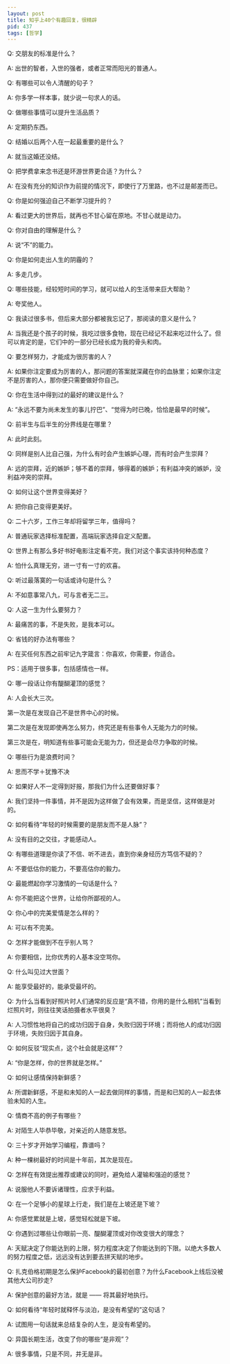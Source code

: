 ```yaml
---
layout: post
title: 知乎上40个有趣回复，很精辟
pid: 437
tags: [哲学]
---
```


Q: 交朋友的标准是什么？

A: 出世的智者，入世的强者，或者正常而阳光的普通人。

Q: 有哪些可以令人清醒的句子？

A: 你多学一样本事，就少说一句求人的话。

Q: 做哪些事情可以提升生活品质？

A: 定期扔东西。

Q: 结婚以后两个人在一起最重要的是什么？

A: 就当这婚还没结。

Q: 把学费拿来念书还是环游世界更合适？为什么？

A: 在没有充分的知识作为前提的情况下，即使行了万里路，也不过是邮差而已。

Q: 你是如何强迫自己不断学习提升的？

A: 看过更大的世界后，就再也不甘心留在原地。不甘心就是动力。

Q: 你对自由的理解是什么？

A: 说“不”的能力。

Q: 你是如何走出人生的阴霾的？

A: 多走几步。

Q: 哪些技能，经较短时间的学习，就可以给人的生活带来巨大帮助？

A: 夸奖他人。

Q: 我读过很多书，但后来大部分都被我忘记了，那阅读的意义是什么？

A: 当我还是个孩子的时候，我吃过很多食物，现在已经记不起来吃过什么了。但可以肯定的是，它们中的一部分已经长成为我的骨头和肉。

Q: 要怎样努力，才能成为很厉害的人？

A: 如果你注定要成为厉害的人，那问题的答案就深藏在你的血脉里；如果你注定不是厉害的人，那你便只需要做好你自己。

Q: 你在生活中得到过的最好的建议是什么？

A: “永远不要为尚未发生的事儿拧巴”、“觉得为时已晚，恰恰是最早的时候”。

Q: 前半生与后半生的分界线是在哪里？

A: 此时此刻。

Q: 同样是别人比自己强，为什么有时会产生嫉妒心理，而有时会产生崇拜？

A: 远的崇拜，近的嫉妒；够不着的崇拜，够得着的嫉妒；有利益冲突的嫉妒，没利益冲突的崇拜。

Q: 如何让这个世界变得美好？

A: 把你自己变得更美好。

Q: 二十六岁，工作三年却将留学三年，值得吗？

A: 普通玩家选择标准配置，高端玩家选择自定义配置。

Q: 世界上有那么多好书好电影注定看不完，我们对这个事实该持何种态度？

A: 怕什么真理无穷，进一寸有一寸的欢喜。

Q: 听过最落寞的一句话或诗句是什么？

A: 不如意事常八九，可与言者无二三。

Q: 人这一生为什么要努力？

A: 最痛苦的事，不是失败，是我本可以。

Q: 省钱的好办法有哪些？

A: 在买任何东西之前牢记九字箴言：你喜欢，你需要，你适合。

PS：适用于很多事，包括感情也一样。

Q: 哪一段话让你有醍醐灌顶的感觉？

A: 人会长大三次。

第一次是在发现自己不是世界中心的时候。

第二次是在发现即使再怎么努力，终究还是有些事令人无能为力的时候。

第三次是在，明知道有些事可能会无能为力，但还是会尽力争取的时候。

Q: 哪些行为是浪费时间？

A: 思而不学＋犹豫不决

Q: 如果好人不一定得到好报，那我们为什么还要做好事？

A: 我们坚持一件事情，并不是因为这样做了会有效果，而是坚信，这样做是对的。

Q: 如何看待“年轻的时候需要的是朋友而不是人脉”？

A: 没有目的之交往，才能感动人。

Q: 有哪些道理是你读了不信、听不进去，直到你亲身经历方笃信不疑的？

A: 不要低估你的能力，不要高估你的毅力。

Q: 最能燃起你学习激情的一句话是什么？

A: 你不能把这个世界，让给你所鄙视的人。

Q: 你心中的完美爱情是怎么样的？

A: 可以有不完美。

Q: 怎样才能做到不在乎别人骂？

A: 你要相信，比你优秀的人基本没空骂你。

Q: 什么叫见过大世面？

A: 能享受最好的，能承受最坏的。

Q: 为什么当看到好照片时人们通常的反应是“真不错，你用的是什么相机”当看到烂照片时，则往往笑话拍摄者水平很臭？

A: 人习惯性地将自己的成功归因于自身，失败归因于环境；而将他人的成功归因于环境，失败归因于其自身。

Q: 如何反驳“现实点，这个社会就是这样”？

A: “你是怎样，你的世界就是怎样。”

Q: 如何让感情保持新鲜感？

A: 所谓新鲜感，不是和未知的人一起去做同样的事情，而是和已知的人一起去体验未知的人生。

Q: 情商不高的例子有哪些？

A: 对陌生人毕恭毕敬，对亲近的人随意发怒。

Q: 三十岁才开始学习编程，靠谱吗？

A: 种一棵树最好的时间是十年前，其次是现在。

Q: 怎样在有效提出推荐或建议的同时，避免给人灌输和强迫的感觉？

A: 说服他人不要诉诸理性，应求于利益。

Q: 在一个足够小的星球上行走，我们是在上坡还是下坡？

A: 你感觉累就是上坡，感觉轻松就是下坡。

Q: 你遇到过哪些让你眼前一亮、醍醐灌顶或对你改变很大的理念？

A: 天赋决定了你能达到的上限，努力程度决定了你能达到的下限。以绝大多数人的努力程度之低，远远没有达到要去拼天赋的地步。

Q: 扎克伯格初期是怎么保护Facebook的最初创意？为什么Facebook上线后没被其他大公司抄走?

A: 保护创意的最好方法，就是 —— 将其最好地执行。

Q: 如何看待“年轻时就释怀与淡泊，是没有希望的”这句话？

A: 试图用一句话就来总结复杂的人生，是没有希望的。

Q: 异国长期生活，改变了你的哪些“是非观”？

A: 很多事情，只是不同，并无是非。